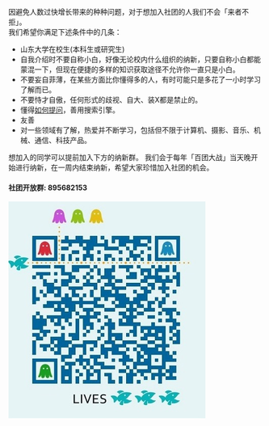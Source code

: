 因避免人数过快增长带来的种种问题，对于想加入社团的人我们不会「来者不拒」。  
我们希望你满足下述条件中的几条：
- 山东大学在校生(本科生或研究生)
- 自我介绍时不要自称小白，好像无论校内什么组织的纳新，只要自称小白都能蒙混一下，但现在便捷的多样的知识获取途径不允许你一直只是小白。
- 不要妄自菲薄，在某些方面比你懂得多的人，有时可能只是多花了一小时学习了解而已。
- 不要恃才自傲，任何形式的歧视、自大、装X都是禁止的。
- 懂得[如何提问](https://github.com/tvvocold/How-To-Ask-Questions-The-Smart-Way)，善用搜索引擎。
- 友善
- 对一些领域有了解，热爱并不断学习，包括但不限于计算机、摄影、音乐、机械、通信、科技产品。

想加入的同学可以提前加入下方的纳新群。
我们会于每年「百团大战」当天晚开始进行纳新，在一周内结束纳新，希望大家珍惜加入社团的机会。

#### 社团开放群: 895682153  
![纳新群](/images/qq.jpg)